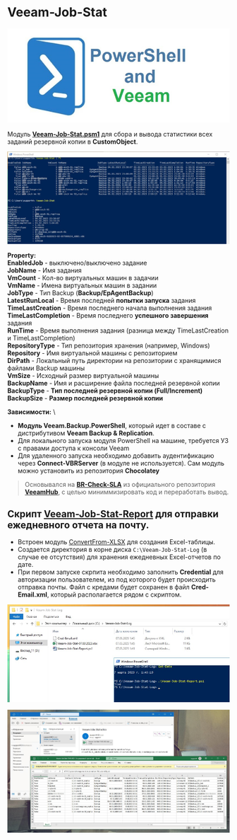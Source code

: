 # Veeam-Job-Stat

![Image alt](https://github.com/Lifailon/Veeam-Job-Stat/blob/rsa/Screen/Logo.jpg)

Модуль **[Veeam-Job-Stat.psm1](https://github.com/Lifailon/Veeam-Job-Stat/blob/rsa/Veeam-Job-Stat/Veeam-Job-Stat.psm1)** для сбора и вывода статистики всех заданий резервной копии в **CustomObject**.

![Image alt](https://github.com/Lifailon/Veeam-Job-Stat/blob/rsa/Screen/Module.jpg)

**Property:** \
**EnabledJob** - выключено/выключено задание \
**JobName** - Имя задания \
**VmCount** - Кол-во виртуальных машин в задачии \
**VmName** - Имена виртуальных машин в задании \
**JobType** - Тип Backup (**Backup/EpAgentBackup**) \
**LatestRunLocal** - Время последней **попытки запуска** задания \
**TimeLastCreation** - Время последнего начала выполнения задания \
**TimeLastCompletion** - Время последнего **успешного завершения** задания \
**RunTime** - Время выполнения задания (разница между TimeLastCreation и TimeLastCompletion) \
**RepositoryType** - Тип репозитория хранения (например, Windows) \
**Repository** - Имя виртуальной машины с репозиторием \
**DirPath** - Локальный путь директории на репозитории с хранящимися файлами Backup машины \
**VmSize** - Исходный размер виртуальной машины \
**BackupName** - Имя и расширение файла последней резервной копии \
**BackupType** - **Тип последней резервной копии (Full/Increment)** \
**BackupSize** - **Размер последней резервной копии**

**Зависимости:** \
* **Модуль Veeam.Backup.PowerShell**, который идет в составе с дистрибутивом **Veeam Backup & Replication**.
* Для локального запуска модуля PowerShell на машине, требуется УЗ с правами доступа к консоли Veeam
* Для удаленного запуска необходимо добавить аудентификацию через **Connect-VBRServer** (в модуле не используется). Сам модуль можно установить из репозитория **Chocolatey** 

> Основывался на **[BR-Check-SLA](https://github.com/VeeamHub/powershell/tree/master/BR-Check-SLA)** из официального репозитория **[VeeamHub](https://github.com/VeeamHub)**, с целью миниммизировать код и переработать вывод.

## Скрипт [Veeam-Job-Stat-Report](https://github.com/Lifailon/Veeam-Job-Stat/blob/rsa/Veeam-Job-Stat-Report/Veeam-Job-Stat-Report.ps1) для отправки ежедневного отчета на почту.

* Встроен модуль [ConvertFrom-XLSX](https://github.com/Lifailon/psModules#convertfrom-xlsx) для создания Excel-таблицы.
* Создается директория в корне диска `С:\Veeam-Job-Stat-Log` (в случае ее отсутствия) для хранения ежедневных Excel-отчетов по дате.
* При первом запуске скрпита необходимо заполнить **Credential** для авторизации пользователем, из под которого будет происходить отправка почты. Файл с кредами будет сохранен в файл **Cred-Email.xml**, который располагается рядом с скриптом.

![Image alt](https://github.com/Lifailon/Veeam-Job-Stat/blob/rsa/Screen/Report-Script.jpg)

![Image alt](https://github.com/Lifailon/Veeam-Job-Stat/blob/rsa/Screen/Report-Message.jpg)
